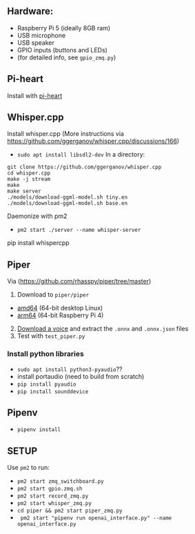 ## Hardware:

- Raspberry Pi 5 (ideally 8GB ram)
- USB microphone
- USB speaker
- GPIO inputs (buttons and LEDs)
 - (for detailed info, see `gpio_zmq.py`) 
  

## Pi-heart

Install with [pi-heart](https://github.com/dantaeyoung/pi-heart/)


## Whisper.cpp

Install whisper.cpp
(More instructions via https://github.com/ggerganov/whisper.cpp/discussions/166)
 - `sudo apt install libsdl2-dev`
In a directory:
  ```
git clone https://github.com/ggerganov/whisper.cpp
cd whisper.cpp
make -j stream
make
make server
./models/download-ggml-model.sh tiny.en
./models/download-ggml-model.sh base.en
```
Daemonize with pm2
- `pm2 start ./server --name whisper-server`

pip install whispercpp


## Piper


Via (https://github.com/rhasspy/piper/tree/master)

1. Download to `piper/piper`
* [amd64](https://github.com/rhasspy/piper/releases/download/v1.2.0/piper_amd64.tar.gz) (64-bit desktop Linux)
* [arm64](https://github.com/rhasspy/piper/releases/download/v1.2.0/piper_arm64.tar.gz) (64-bit Raspberry Pi 4)

2. [Download a voice]([#voices](https://huggingface.co/rhasspy/piper-voices/tree/v1.0.0)) and extract the `.onnx` and `.onnx.json` files
3. Test with `test_piper.py`
   
  
### Install python libraries

 - `sudo apt install python3-pyaudio`??
 - install portaudio (need to build from scratch)
 - `pip install pyaudio`
 - `pip install sounddevice`

## Pipenv

- `pipenv install`

## SETUP

Use `pm2` to run:

- `pm2 start zmq_switchboard.py`
- `pm2 start gpio.zmq.sh`
- `pm2 start record_zmq.py`
- `pm2 start whisper_zmq.py`
- `cd piper && pm2 start piper_zmq.py`
- ` pm2 start "pipenv run openai_interface.py" --name openai_interface.py`
 

